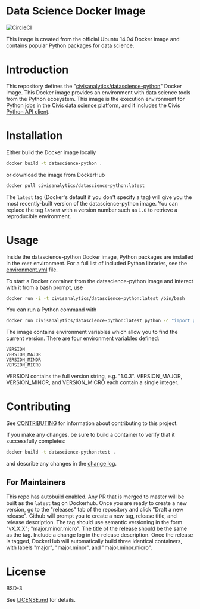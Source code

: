 # Data Science Docker Image

[![CircleCI](https://circleci.com/gh/civisanalytics/datascience-python/tree/master.svg?style=svg)](https://circleci.com/gh/civisanalytics/datascience-python/tree/master)

This image is created from the official Ubuntu 14.04 Docker image and contains popular Python packages for data science.

# Introduction

This repository defines the "[civisanalytics/datascience-python](https://hub.docker.com/r/civisanalytics/datascience-python/)"
Docker image. This Docker image provides an environment with data science tools
from the Python ecosystem. This image is the execution environment for Python
jobs in the [Civis data science platform](https://civisanalytics.com/products/civis-platform/),
and it includes the Civis [Python API client](https://github.com/civisanalytics/civis-python).

# Installation

Either build the Docker image locally
```bash
docker build -t datascience-python .
```

or download the image from DockerHub
```bash
docker pull civisanalytics/datascience-python:latest
```

The `latest` tag (Docker's default if you don't specify a tag)
will give you the most recently-built version of the datascience-python
image. You can replace the tag `latest` with a version number such as `1.0`
to retrieve a reproducible environment.

# Usage

Inside the datascience-python Docker image, Python packages are installed in the `root`
environment. For a full list of included Python libraries, see the
[environment.yml](environment.yml) file.

To start a Docker container from the datascience-python image and
interact with it from a bash prompt, use
```bash
docker run -i -t civisanalytics/datascience-python:latest /bin/bash
```

You can run a Python command with
```bash
docker run civisanalytics/datascience-python:latest python -c "import pandas; print(pandas.__version__)"
```

The image contains environment variables which allow you to find
the current version. There are four environment variables defined:
```
VERSION
VERSION_MAJOR
VERSION_MINOR
VERSION_MICRO
```
VERSION contains the full version string, e.g. "1.0.3". VERSION_MAJOR,
VERSION_MINOR, and VERSION_MICRO each contain a single integer.

# Contributing

See [CONTRIBUTING](CONTRIBUTING.md) for information about contributing to this project.

If you make any changes, be sure to build a container to verify that it successfully completes:
```bash
docker build -t datascience-python:test .
```
and describe any changes in the [change log](CHANGELOG.md).

## For Maintainers

This repo has autobuild enabled. Any PR that is merged to master will
be built as the `latest` tag on Dockerhub.
Once you are ready to create a new version, go to the "releases" tab of the repository and click
"Draft a new release". Github will prompt you to create a new tag, release title, and release
description. The tag should use semantic versioning in the form "vX.X.X"; "major.minor.micro".
The title of the release should be the same as the tag. Include a change log in the release description.
Once the release is tagged, DockerHub will automatically build three identical containers, with labels
"major", "major.minor", and "major.minor.micro".

# License

BSD-3

See [LICENSE.md](LICENSE.md) for details.
